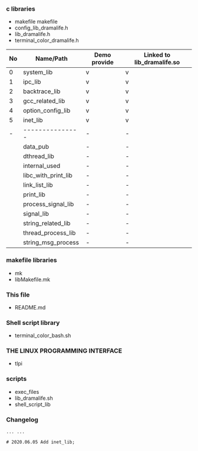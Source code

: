 ### c libraries
- makefile
makefile
- config_lib_dramalife.h
- lib_dramalife.h
- terminal_color_dramalife.h

|No |Name/Path |Demo provide |Linked to lib_dramalife.so |
|--|--|--|--|
|0	|system_lib		 |v	|v |
|1	|ipc_lib            	 |v	|v |
|2	|backtrace_lib      	 |v	|v |
|3	|gcc_related_lib    	 |v	|v |
|4	|option_config_lib  	 |v	|v |
|5	|inet_lib		 |v	|v |
|-	|---------------    	 |-	|- |
|	|data_pub           	 |-	|- |
|	|dthread_lib        	 |-	|- |
|	|internal_used      	 |-	|- |
|	|libc_with_print_lib	 |-	|- |
|	|link_list_lib      	 |-	|- |
|	|print_lib          	 |-	|- |
|	|process_signal_lib 	 |-	|- |
|	|signal_lib         	 |-	|- |
|	|string_related_lib 	 |-	|- |
|	|thread_process_lib 	 |-	|- |
|	|string_msg_process	 |-	|- |

### makefile libraries
- mk
- libMakefile.mk

### This file
- README.md

### Shell script library
- terminal_color_bash.sh

### THE LINUX PROGRAMMING INTERFACE
- tlpi

### scripts
- exec_files
- lib_dramalife.sh
- shell_script_lib

### Changelog
```
... ...

# 2020.06.05 Add inet_lib;
```
